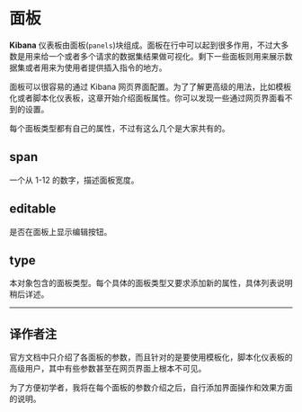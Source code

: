 # 面板

**Kibana** 仪表板由面板(`panels`)块组成。面板在行中可以起到很多作用，不过大多数是用来给一个或者多个请求的数据集结果做可视化。剩下一些面板则用来展示数据集或者用来为使用者提供插入指令的地方。

面板可以很容易的通过 Kibana 网页界面配置。为了了解更高级的用法，比如模板化或者脚本化仪表板，这章开始介绍面板属性。你可以发现一些通过网页界面看不到的设置。

每个面板类型都有自己的属性，不过有这么几个是大家共有的。

## span

一个从 1-12 的数字，描述面板宽度。

## editable

是否在面板上显示编辑按钮。

## type

本对象包含的面板类型。每个具体的面板类型又要求添加新的属性，具体列表说明稍后详述。

-----------------------

## 译作者注

官方文档中只介绍了各面板的参数，而且针对的是要使用模板化，脚本化仪表板的高级用户，其中有些参数甚至在网页界面上根本不可见。

为了方便初学者，我将在每个面板的参数介绍之后，自行添加界面操作和效果方面的说明。
